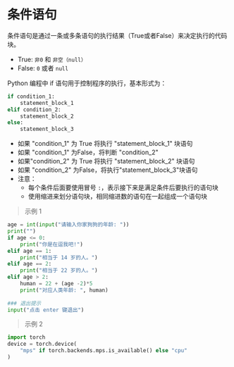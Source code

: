 
&emsp;
# 条件语句
条件语句是通过一条或多条语句的执行结果（True或者False）来决定执行的代码块。
- True: `非0` 和 `非空（null）`
- False: `0` 或者 `null`

Python 编程中 if 语句用于控制程序的执行，基本形式为：
```python
if condition_1:
    statement_block_1
elif condition_2:
    statement_block_2
else:
    statement_block_3
```
- 如果 "condition_1" 为 True 将执行 "statement_block_1" 块语句
- 如果 "condition_1" 为False，将判断 "condition_2"
- 如果"condition_2" 为 True 将执行 "statement_block_2" 块语句
- 如果 "condition_2" 为False，将执行"statement_block_3"块语句
- 注意：
    - 每个条件后面要使用冒号 `:`，表示接下来是满足条件后要执行的语句块
    - 使用缩进来划分语句块，相同缩进数的语句在一起组成一个语句块
    
>示例 1
```python
age = int(input("请输入你家狗狗的年龄: "))
print("")
if age <= 0:
    print("你是在逗我吧!")
elif age == 1:
    print("相当于 14 岁的人。")
elif age == 2:
    print("相当于 22 岁的人。")
elif age > 2:
    human = 22 + (age -2)*5
    print("对应人类年龄: ", human)
 
### 退出提示
input("点击 enter 键退出")
```

>示例 2
```py
import torch
device = torch.device(
    "mps" if torch.backends.mps.is_available() else "cpu"
)
```
